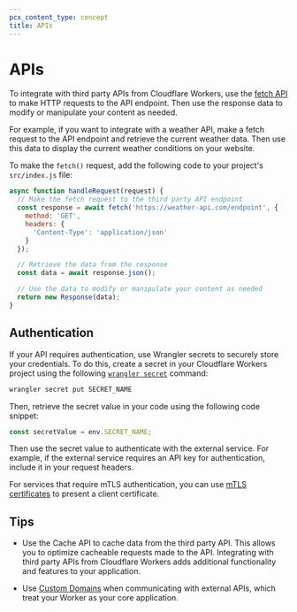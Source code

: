 ```yaml
---
pcx_content_type: concept
title: APIs
---
```


# APIs

To integrate with third party APIs from Cloudflare Workers, use the [fetch API](/workers/runtime-apis/fetch/) to make HTTP requests to the API endpoint. Then use the response data to modify or manipulate your content as needed.

For example, if you want to integrate with a weather API, make a fetch request to the API endpoint and retrieve the current weather data. Then use this data to display the current weather conditions on your website.

To make the `fetch()` request,  add the following code to your project's `src/index.js` file:

```js
async function handleRequest(request) {
  // Make the fetch request to the third party API endpoint
  const response = await fetch('https://weather-api.com/endpoint', {
    method: 'GET',
    headers: {
      'Content-Type': 'application/json'
    }
  });

  // Retrieve the data from the response
  const data = await response.json();

  // Use the data to modify or manipulate your content as needed
  return new Response(data);
}
```

## Authentication

If your API requires authentication, use Wrangler secrets to securely store your credentials. To do this, create a secret in your Cloudflare Workers project using the following [`wrangler secret`](/workers/wrangler/commands/#secret) command:

```sh
wrangler secret put SECRET_NAME
```

Then, retrieve the secret value in your code using the following code snippet:

```js
const secretValue = env.SECRET_NAME;
```

Then use the secret value to authenticate with the external service. For example, if the external service requires an API key for authentication, include it in your request headers.

For services that require mTLS authentication, you can use [mTLS certificates](/workers/runtime-apis/mtls) to present a client certificate.

## Tips

* Use the Cache API to cache data from the third party API. This allows you to optimize cacheable requests made to the API. Integrating with third party APIs from Cloudflare Workers adds additional functionality and features to your application.

* Use [Custom Domains](/workers/platform/triggers/custom-domains/) when communicating with external APIs, which treat your Worker as your core application.
